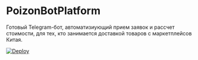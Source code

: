 # PoizonBotPlatform
Готовый Telegram-бот, автоматизиующий прием заявок и рассчет стоимости, для тех, кто занимается доставкой товаров с маркетплейсов Китая.

[![Deploy](https://button.deta.dev/1/svg)](https://go.deta.dev/deploy?https://github.com/nnagibator228/PoizonBotPlatform.git)
